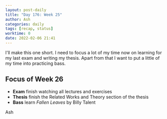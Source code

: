 ```yaml
---
layout: post-daily
title: "Day 176: Week 25"
author: Ash
categories: daily
tags: [recap, status]
worktime: 0
date: 2022-02-06 21:41 
---
```


I'll make this one short. I need to focus a lot of my time now on learning for my last exam and writing my thesis. Apart from that I want to put a little of my time into practicing bass.

## Focus of Week 26

- **Exam** finish watching all lectures and exercises
- **Thesis** finish the Related Works and Theory section of the thesis
- **Bass** learn _Fallen Leaves_ by Billy Talent

Ash
    
